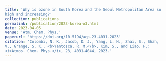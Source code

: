 ```yaml
---
title: 'Why is ozone in South Korea and the Seoul Metropolitan Area so
high and increasing?'
collection: publications
permalink: /publication/2023-korea-o3.html
date: 2023-04-05
venue: 'Atm. Chem. Phys.'
paperurl: 'https://doi.org/10.5194/acp-23-4031-2023'
citation: 'Colombi, N. K., Jacob, D. J., Yang, L. H., Zhai, S., Shah,
V., Grange, S. K., <b>Yantosca, R. M.</b>, Kim, S., and Liao, H.:
<i>Atmos. Chem. Phys.</i>, 23, 4031–4044, 2023.' 
---
```

